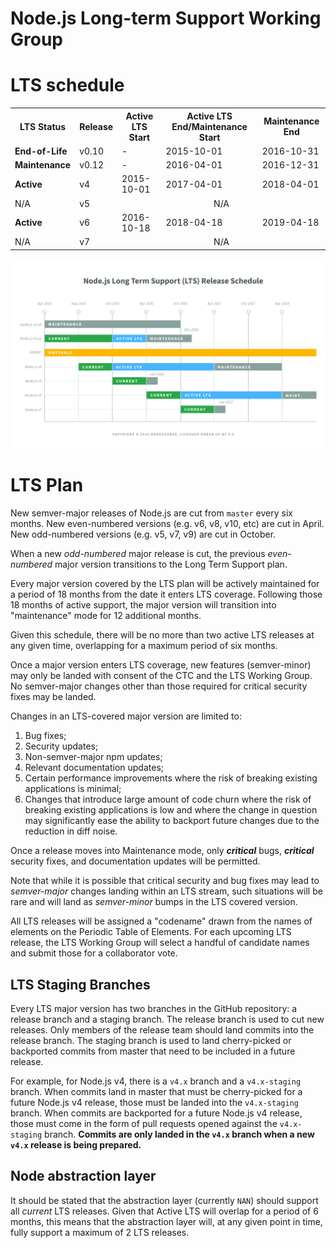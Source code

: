 # Node.js Long-term Support Working Group

# LTS schedule

<table>
<tr>
  <th>LTS Status</th>
  <th>Release</th>
  <th>Active LTS Start</th>
  <th>Active LTS End/Maintenance Start</th>
  <th>Maintenance End</th>
</tr>
<tr>
  <td><b>End-of-Life</b></td>
  <td>v0.10</td>
  <td>-</td>
  <td>2015-10-01</td>
  <td>2016-10-31</td>
</tr>
<tr>
  <td><b>Maintenance</b></td>
  <td>v0.12</td>
  <td>-</td>
  <td>2016-04-01</td>
  <td>2016-12-31</td>
</tr>
<tr>
  <td><b>Active</b></td>
  <td>v4</td>
  <td>2015-10-01</td>
  <td>2017-04-01</td>
  <td>2018-04-01</td>
</tr>
<tr>
  <td>N/A</td>
  <td>v5</td>
  <td colspan="3" align="center">N/A</td>
</tr>
<tr>
  <td><b>Active</b></td>
  <td>v6</td>
  <td>2016-10-18</td>
  <td>2018-04-18</td>
  <td>2019-04-18</td>
</tr>
<tr>
  <td>N/A</td>
  <td>v7</td>
  <td colspan="3" align="center">N/A</td>
</tr>
</table>

<p><img src="schedule.png" alt="LTS Schedule"/></p>

# LTS Plan

New semver-major releases of Node.js are cut from `master` every six months.
New even-numbered versions (e.g. v6, v8, v10, etc) are cut in April. New 
odd-numbered versions (e.g. v5, v7, v9) are cut in October.

When a new *odd-numbered* major release is cut, the previous *even-numbered* 
major version transitions to the Long Term Support plan.

Every major version covered by the LTS plan will be actively maintained for a 
period of 18 months from the date it enters LTS coverage. Following those 18 
months of active support, the major version will transition into "maintenance" 
mode for 12 additional months.

Given this schedule, there will be no more than two active LTS releases at any 
given time, overlapping for a maximum period of six months.

Once a major version enters LTS coverage, new features (semver-minor) may only 
be landed with consent of the CTC and the LTS Working Group. No semver-major 
changes other than those required for critical security fixes may be landed.

Changes in an LTS-covered major version are limited to:

1. Bug fixes;
2. Security updates;
3. Non-semver-major npm updates;
4. Relevant documentation updates;
5. Certain performance improvements where the risk of breaking existing applications is minimal;
6. Changes that introduce large amount of code churn where the risk of breaking existing applications is low and where the change in question may significantly ease the ability to backport future changes due to the reduction in diff noise.

Once a release moves into Maintenance mode, only ***critical*** bugs, 
***critical*** security fixes, and documentation updates will be permitted.

Note that while it is possible that critical security and bug fixes may lead to 
*semver-major* changes landing within an LTS stream, such situations will be 
rare and will land as *semver-minor* bumps in the LTS covered version.

All LTS releases will be assigned a "codename" drawn from the names of elements 
on the Periodic Table of Elements. For each upcoming LTS release, the LTS 
Working Group will select a handful of candidate names and submit those for a 
collaborator vote.

## LTS Staging Branches

Every LTS major version has two branches in the GitHub repository: a release 
branch and a staging branch. The release branch is used to cut new releases. 
Only members of the release team should land commits into the release branch. 
The staging branch is used to land cherry-picked or backported commits from
master that need to be included in a future release.

For example, for Node.js v4, there is a `v4.x` branch and a `v4.x-staging`
branch. When commits land in master that must be cherry-picked for a future
Node.js v4 release, those must be landed into the `v4.x-staging` branch. When
commits are backported for a future Node.js v4 release, those must come in the 
form of pull requests opened against the `v4.x-staging` branch. **Commits are 
only landed in the `v4.x` branch when a new `v4.x` release is being prepared.**

## Node abstraction layer

It should be stated that the abstraction layer (currently `NAN`) should
support all *current* LTS releases. Given that Active LTS will overlap
for a period of 6 months, this means that the abstraction layer will, at
any given point in time, fully support a maximum of 2 LTS releases.
